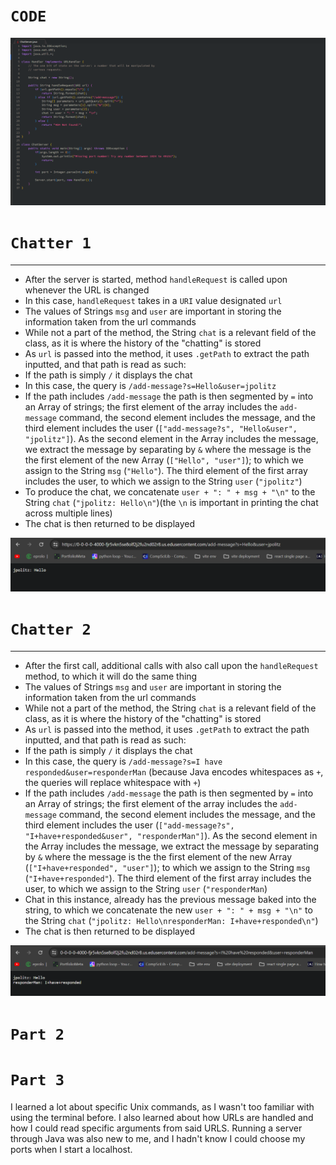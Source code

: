 # **`CODE`**
![Image](Lab3Code.png)
# **`Chatter 1`**
---
* After the server is started, method `handleRequest` is called upon whenever the URL is changed
* In this case, `handleRequest` takes in a `URI` value designated `url`
* The values of Strings `msg` and `user` are important in storing the information taken from the url commands
* While not a part of the method, the String `chat` is a relevant field of the class, as it is where the history of the "chatting" is stored
* As `url` is passed into the method, it uses `.getPath` to extract the path inputted, and that path is read as such:
* If the path is simply `/` it displays the chat
* In this case, the query is `/add-message?s=Hello&user=jpolitz`
* If the path includes `/add-message` the path is then segmented by `=` into an Array of strings; the first element of the array includes the `add-message` command,
the second element includes the message, and the third element includes the user (`["add-message?s", "Hello&user", "jpolitz"]`). As the second element in the Array includes the message,
we extract the message by separating by `&` where the message is the the first element of the new Array (`["Hello", "user"]`); to which we assign to the String `msg` (`"Hello"`).
The third element of the first array includes the user, to which we assign to the String `user` (`"jpolitz"`)
* To produce the chat, we concatenate `user + ": " + msg + "\n"` to the String `chat` (`"jpolitz: Hello\n"`)(the `\n` is important in printing the chat across multiple lines)
* The chat is then returned to be displayed

![Image](chatter1.png)

# **`Chatter 2`**
---
* After the first call, additional calls with also call upon the `handleRequest` method, to which it will do the same thing
* The values of Strings `msg` and `user` are important in storing the information taken from the url commands
* While not a part of the method, the String `chat` is a relevant field of the class, as it is where the history of the "chatting" is stored
* As `url` is passed into the method, it uses `.getPath` to extract the path inputted, and that path is read as such:
* If the path is simply `/` it displays the chat
* In this case, the query is `/add-message?s=I have responded&user=responderMan` (because Java encodes whitespaces as `+`, the queries will replace whitespace with `+`)
* If the path includes `/add-message` the path is then segmented by `=` into an Array of strings; the first element of the array includes the `add-message` command,
the second element includes the message, and the third element includes the user (`["add-message?s", "I+have+responded&user", "responderMan"]`). As the second element in the Array includes the message,
we extract the message by separating by `&` where the message is the the first element of the new Array (`["I+have+responded", "user"]`); to which we assign to the String `msg` (`"I+have+responded"`).
The third element of the first array includes the user, to which we assign to the String `user` (`"responderMan`)
* Chat in this instance, already has the previous message baked into the string, to which we concatenate the new  `user + ": " + msg + "\n"` to the String `chat` (`"jpolitz: Hello\nresponderMan: I+have+responded\n"`)
* The chat is then returned to be displayed

![Image](chatter2.png)

# **`Part 2`**

# **`Part 3`**
I learned a lot about specific Unix commands, as I wasn't too familiar with using the terminal before. I also learned about how URLs are handled and how I could read specific arguments from said URLS. Running a server through Java was also new to me, and I hadn't know I could choose my ports when I start a localhost.
